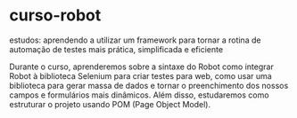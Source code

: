 # curso-robot

estudos: aprendendo a utilizar um framework para tornar a rotina de automação de testes mais prática, simplificada e eficiente

Durante o curso, aprenderemos sobre a sintaxe do Robot como integrar Robot à biblioteca Selenium para criar testes para web, como usar uma biblioteca para gerar massa de dados e tornar o preenchimento dos nossos campos e formulários mais dinâmicos. Além disso, estudaremos como estruturar o projeto usando POM (Page Object Model).